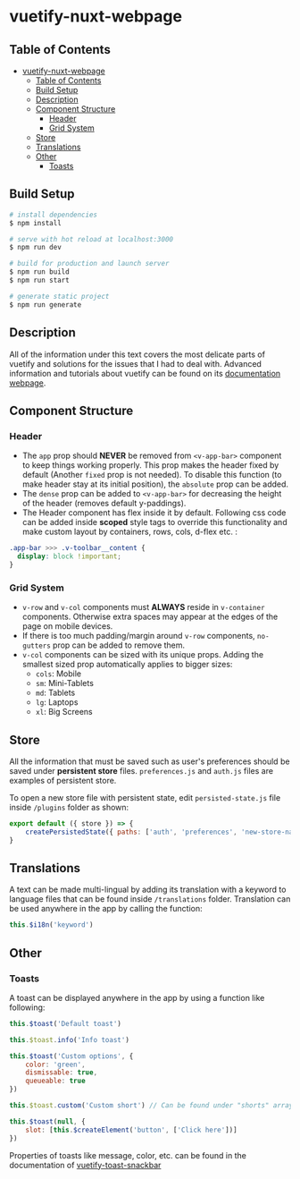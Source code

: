 # vuetify-nuxt-webpage

## Table of Contents

- [vuetify-nuxt-webpage](#vuetify-nuxt-webpage)
  - [Table of Contents](#table-of-contents)
  - [Build Setup](#build-setup)
  - [Description](#description)
  - [Component Structure](#component-structure)
    - [Header](#header)
    - [Grid System](#grid-system)
  - [Store](#store)
  - [Translations](#translations)
  - [Other](#other)
    - [Toasts](#toasts)

## Build Setup

```bash
# install dependencies
$ npm install

# serve with hot reload at localhost:3000
$ npm run dev

# build for production and launch server
$ npm run build
$ npm run start

# generate static project
$ npm run generate
```
## Description
All of the information under this text covers the most delicate parts of vuetify and solutions for the issues that I had to deal with. Advanced information and tutorials about vuetify can be found on its [documentation webpage](https://vuetifyjs.com).
## Component Structure
### Header
- The `app` prop should **NEVER** be removed from `<v-app-bar>` component to keep things working properly. This prop makes the header fixed by default (Another `fixed` prop is not needed). To disable this function (to make header stay at its initial position), the `absolute` prop can be added.
- The `dense` prop can be added to `<v-app-bar>` for decreasing the height of the header (removes default y-paddings). 
- The Header component has flex inside it by default. Following css code can be added inside **scoped** style tags to override this functionality and make custom layout by containers, rows, cols, d-flex etc. :
```css
.app-bar >>> .v-toolbar__content {
  display: block !important;
}
```
### Grid System
- `v-row` and `v-col` components must **ALWAYS** reside in `v-container` components. Otherwise extra spaces may appear at the edges of the page on mobile devices.
- If there is too much padding/margin around `v-row` components, `no-gutters` prop can be added to remove them.
- `v-col` components can be sized with its unique props. Adding the smallest sized prop automatically applies to bigger sizes:
    - `cols`: Mobile
    - `sm`: Mini-Tablets
    - `md`: Tablets
    - `lg`: Laptops
    - `xl`: Big Screens
## Store
All the information that must be saved such as user's preferences should be saved under **persistent store** files. `preferences.js` and `auth.js` files are examples of persistent store. 

To open a new store file with persistent state, edit `persisted-state.js` file inside `/plugins` folder as shown:

```js
export default ({ store }) => {
    createPersistedState({ paths: ['auth', 'preferences', 'new-store-name'] })(store)
}
```
## Translations
A text can be made multi-lingual by adding its translation with a keyword to language files that can be found inside `/translations` folder. Translation can be used anywhere in the app by calling the function: 

```js
this.$i18n('keyword')
```
## Other
### Toasts
A toast can be displayed anywhere in the app by using a function like following:
```js
this.$toast('Default toast')

this.$toast.info('Info toast')

this.$toast('Custom options', {
	color: 'green',
	dismissable: true,
	queueable: true
})

this.$toast.custom('Custom short') // Can be found under "shorts" array in /plugins/toaster.js

this.$toast(null, {
	slot: [this.$createElement('button', ['Click here'])]
})
```
Properties of toasts like message, color, etc. can be found in the documentation of [vuetify-toast-snackbar](https://github.com/eolant/vuetify-toast-snackbar)